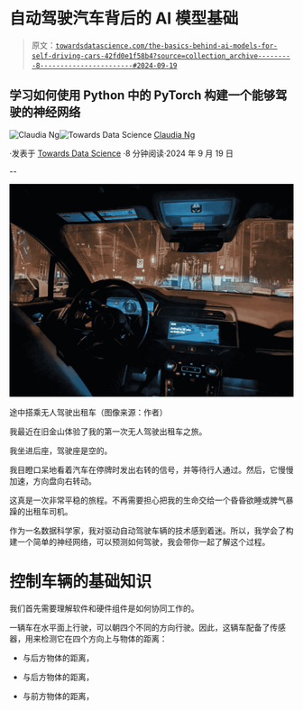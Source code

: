 # 自动驾驶汽车背后的 AI 模型基础

> 原文：[`towardsdatascience.com/the-basics-behind-ai-models-for-self-driving-cars-42fd0e1f58b4?source=collection_archive---------8-----------------------#2024-09-19`](https://towardsdatascience.com/the-basics-behind-ai-models-for-self-driving-cars-42fd0e1f58b4?source=collection_archive---------8-----------------------#2024-09-19)

## 学习如何使用 Python 中的 PyTorch 构建一个能够驾驶的神经网络

[](https://ds-claudia.medium.com/?source=post_page---byline--42fd0e1f58b4--------------------------------)![Claudia Ng](https://ds-claudia.medium.com/?source=post_page---byline--42fd0e1f58b4--------------------------------)[](https://towardsdatascience.com/?source=post_page---byline--42fd0e1f58b4--------------------------------)![Towards Data Science](https://towardsdatascience.com/?source=post_page---byline--42fd0e1f58b4--------------------------------) [Claudia Ng](https://ds-claudia.medium.com/?source=post_page---byline--42fd0e1f58b4--------------------------------)

·发表于 [Towards Data Science](https://towardsdatascience.com/?source=post_page---byline--42fd0e1f58b4--------------------------------) ·8 分钟阅读·2024 年 9 月 19 日

--

![](img/e4573108f66890ea73f1a0f9ec1887f1.png)

途中搭乘无人驾驶出租车（图像来源：作者）

我最近在旧金山体验了我的第一次无人驾驶出租车之旅。

我坐进后座，驾驶座是空的。

我目瞪口呆地看着汽车在停牌时发出右转的信号，并等待行人通过。然后，它慢慢加速，方向盘向右转动。

这真是一次非常平稳的旅程。不再需要担心把我的生命交给一个昏昏欲睡或脾气暴躁的出租车司机。

作为一名数据科学家，我对驱动自动驾驶车辆的技术感到着迷。所以，我学会了构建一个简单的神经网络，可以预测如何驾驶，我会带你一起了解这个过程。

# 控制车辆的基础知识

我们首先需要理解软件和硬件组件是如何协同工作的。

一辆车在水平面上行驶，可以朝四个不同的方向行驶。因此，这辆车配备了传感器，用来检测它在四个方向上与物体的距离：

+   与后方物体的距离，

+   与后方物体的距离，

+   与前方物体的距离，
